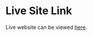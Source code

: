 # Live Site Link

Live website can be viewed [here](https://6334dad6a5cd6d0a1af4786c--wonderful-gnome-0b81df.netlify.app/).


